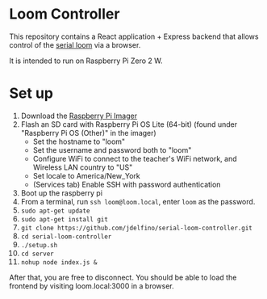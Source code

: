 # Loom Controller

This repository contains a React application + Express backend that allows control of 
the [serial loom](https://dl.acm.org/doi/10.1145/3411764.3445750) via a browser.

It is intended to run on Raspberry Pi Zero 2 W. 

# Set up

1. Download the [Raspberry Pi Imager](https://www.raspberrypi.com/software/)
2. Flash an SD card with Raspberry Pi OS Lite (64-bit) (found under "Raspberry Pi OS (Other)" in the imager)
   * Set the hostname to "loom"
   * Set the username and password both to "loom"
   * Configure WiFi to connect to the teacher's WiFi network, and Wireless LAN country to "US"
   * Set locale to America/New_York
   * (Services tab) Enable SSH with password authentication
3. Boot up the raspberry pi
4. From a terminal, run `ssh loom@loom.local`, enter `loom` as the password.
5. `sudo apt-get update`
6. `sudo apt-get install git`
7. `git clone https://github.com/jdelfino/serial-loom-controller.git`
8. `cd serial-loom-controller`
9. `./setup.sh`
10. `cd server`
11. `nohup node index.js &`

After that, you are free to disconnect. You should be able to load the frontend by visiting loom.local:3000 in a browser.

